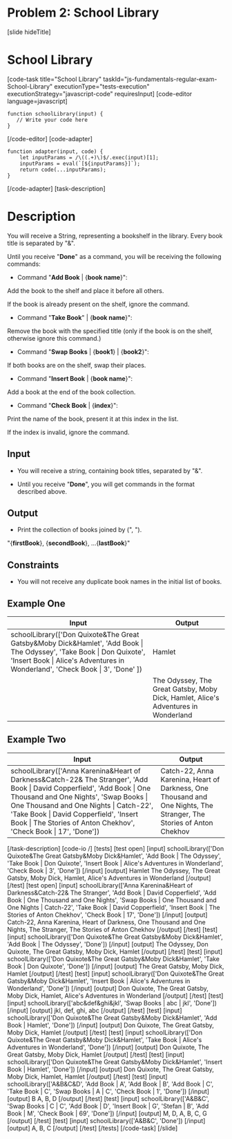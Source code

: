 # Problem 2: School Library

[slide hideTitle]

# School Library

[code-task title="School Library" taskId="js-fundamentals-regular-exam-School-Library" executionType="tests-execution" executionStrategy="javascript-code" requiresInput]
[code-editor language=javascript]
```
function schoolLibrary(input) {
   // Write your code here
}
```
[/code-editor]
[code-adapter]
```
function adapter(input, code) {
    let inputParams = /\((.+)\)$/.exec(input)[1];
    inputParams = eval(`[${inputParams}]`);
    return code(...inputParams);
}
```
[/code-adapter]
[task-description]

# Description

You will receive a String, representing a bookshelf in the library. Every book title is separated by "\&".

Until you receive "**Done**" as a command, you will be receiving the following commands:

* Command "**Add Book** \| \{**book name**\}": 

Add the book to the shelf and place it before all others.

If the book is already present on the shelf, ignore the command.

* Command "**Take Book**" \| \{**book name**\}": 

Remove the book with the specified title (only if the book is on the shelf, otherwise ignore this command.)

* Command "**Swap Books** \| {**book1**} \| {**book2**}": 

If both books are on the shelf, swap their places.

* Command "**Insert Book** \| \{**book name**\}": 

Add a book at the end of the book collection. 

* Command "**Check Book** \| \{**index**\}": 

Print the name of the book, present it at this index in the list.

If the index is invalid, ignore the command.


## Input

* You will receive a string, containing book titles, separated by "\&".

* Until you receive "**Done**", you will get commands in the format described above.


## Output

* Print the collection of books joined by  (", ").

"\{**firstBook**\}, \{**secondBook**\}, ...\{**lastBook**\}"

## Constraints

* You will not receive any duplicate book names in the initial list of books.

## Example One

| **Input** | **Output** |
| --- | --- |
|schoolLibrary(['Don Quixote&The Great Gatsby&Moby Dick&Hamlet', 'Add Book \| The Odyssey', 'Take Book \| Don Quixote', 'Insert Book \| Alice\'s Adventures in Wonderland', 'Check Book \| 3', 'Done' ])| Hamlet|
||The Odyssey, The Great Gatsby, Moby Dick, Hamlet, Alice's Adventures in Wonderland|

## Example Two

| **Input** | **Output** |
| --- | --- |
|schoolLibrary(['Anna Karenina&Heart of Darkness&Catch-22& The Stranger', 'Add Book \| David Copperfield', 'Add Book \| One Thousand and One Nights', 'Swap Books \| One Thousand and One Nights \| Catch-22', 'Take Book \| David Copperfield', 'Insert Book \| The Stories of Anton Chekhov', 'Check Book \| 17', 'Done'])| Catch-22, Anna Karenina, Heart of Darkness, One Thousand and One Nights, The Stranger, The Stories of Anton Chekhov |

[/task-description]
[code-io /]
[tests]
[test open]
[input]
schoolLibrary(['Don Quixote&The Great Gatsby&Moby Dick&Hamlet', 'Add Book \| The Odyssey', 'Take Book \| Don Quixote', 'Insert Book \| Alice\'s Adventures in Wonderland', 'Check Book \| 3', 'Done'])
[/input]
[output]
Hamlet
The Odyssey, The Great Gatsby, Moby Dick, Hamlet, Alice's Adventures in Wonderland
[/output]
[/test]
[test open]
[input]
schoolLibrary(['Anna Karenina&Heart of Darkness&Catch-22& The Stranger', 'Add Book \| David Copperfield', 'Add Book \| One Thousand and One Nights', 'Swap Books \| One Thousand and One Nights \| Catch-22', 'Take Book \| David Copperfield', 'Insert Book \| The Stories of Anton Chekhov', 'Check Book \| 17', 'Done'])
[/input]
[output]
Catch-22, Anna Karenina, Heart of Darkness, One Thousand and One Nights,  The Stranger, The Stories of Anton Chekhov
[/output]
[/test]
[test]
[input]
schoolLibrary(['Don Quixote&The Great Gatsby&Moby Dick&Hamlet', 'Add Book \| The Odyssey', 'Done'])
[/input]
[output]
The Odyssey, Don Quixote, The Great Gatsby, Moby Dick, Hamlet
[/output]
[/test]
[test]
[input]
schoolLibrary(['Don Quixote&The Great Gatsby&Moby Dick&Hamlet', 'Take Book \| Don Quixote', 'Done'])
[/input]
[output]
The Great Gatsby, Moby Dick, Hamlet
[/output]
[/test]
[test]
[input]
schoolLibrary(['Don Quixote&The Great Gatsby&Moby Dick&Hamlet', 'Insert Book \| Alice\'s Adventures in Wonderland', 'Done'])
[/input]
[output]
Don Quixote, The Great Gatsby, Moby Dick, Hamlet, Alice's Adventures in Wonderland
[/output]
[/test]
[test]
[input]
schoolLibrary(['abc&def&ghi&jkl', 'Swap Books \| abc \| jkl', 'Done'])
[/input]
[output]
jkl, def, ghi, abc
[/output]
[/test]
[test]
[input]
schoolLibrary(['Don Quixote&The Great Gatsby&Moby Dick&Hamlet', 'Add Book \| Hamlet', 'Done'])
[/input]
[output]
Don Quixote, The Great Gatsby, Moby Dick, Hamlet
[/output]
[/test]
[test]
[input]
schoolLibrary(['Don Quixote&The Great Gatsby&Moby Dick&Hamlet', 'Take Book \| Alice\'s Adventures in Wonderland', 'Done'])
[/input]
[output]
Don Quixote, The Great Gatsby, Moby Dick, Hamlet
[/output]
[/test]
[test]
[input]
schoolLibrary(['Don Quixote&The Great Gatsby&Moby Dick&Hamlet', 'Insert Book \| Hamlet', 'Done'])
[/input]
[output]
Don Quixote, The Great Gatsby, Moby Dick, Hamlet, Hamlet
[/output]
[/test]
[test]
[input]
schoolLibrary(['A&B&C&D', 'Add Book \| A', 'Add Book \| B', 'Add Book \| C', 'Take Book \| C', 'Swap Books \| A \| C', 'Check Book \| 1', 'Done'])
[/input]
[output]
B
A, B, D
[/output]
[/test]
[test]
[input]
schoolLibrary(['A&B&C', 'Swap Books \| C \| C', 'Add Book \| D', 'Insert Book \| G', 'Stefan \| B', 'Add Book \| M', 'Check Book \| 69', 'Done'])
[/input]
[output]
M, D, A, B, C, G
[/output]
[/test]
[test]
[input]
schoolLibrary(['A&B&C', 'Done'])
[/input]
[output]
A, B, C
[/output]
[/test]
[/tests]
[/code-task]
[/slide]